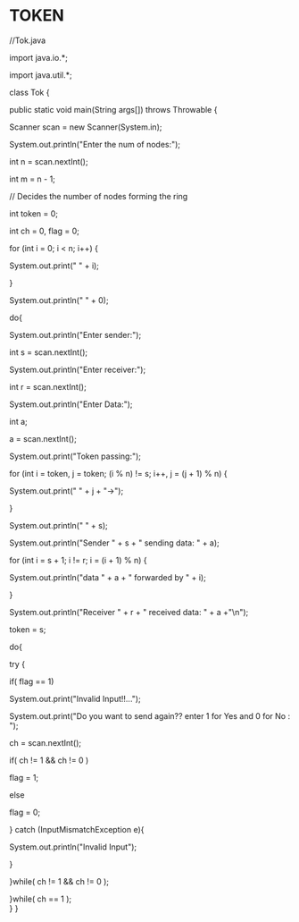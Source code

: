# TOKEN

//Tok.java

import java.io.*;

import java.util.*;



class Tok {



public static void main(String args[]) throws Throwable {

Scanner scan = new Scanner(System.in);

System.out.println("Enter the num of nodes:");

int n = scan.nextInt();

int m = n - 1;

// Decides the number of nodes forming the ring

int token = 0;

int ch = 0, flag = 0;

for (int i = 0; i < n; i++) {

System.out.print(" " + i);

}

System.out.println(" " + 0);

do{

System.out.println("Enter sender:");

int s = scan.nextInt();

System.out.println("Enter receiver:");

int r = scan.nextInt();

System.out.println("Enter Data:");

int a;


a = scan.nextInt();       

System.out.print("Token passing:");

for (int i = token, j = token; (i % n) != s; i++, j = (j + 1) % n) {

System.out.print(" " + j + "->");

}

System.out.println(" " + s);

System.out.println("Sender " + s + " sending data: " + a);

for (int i = s + 1; i != r; i = (i + 1) % n) {

System.out.println("data  " + a + " forwarded by " + i);

}

System.out.println("Receiver " + r + " received data: " + a +"\n");

token = s;

do{	

try {

if( flag == 1)

System.out.print("Invalid Input!!...");

System.out.print("Do you want to send again?? enter 1 for Yes and 0 for No : ");

ch = scan.nextInt();

if( ch != 1 && ch != 0 )

flag = 1;

else

flag = 0;                    

} catch (InputMismatchException e){

System.out.println("Invalid Input");

}

}while( ch != 1 && ch != 0 ); 

}while( ch == 1 );            
}
}
